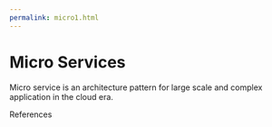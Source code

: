 ```yaml
---
permalink: micro1.html
---
```


# Micro Services

Micro service is an architecture pattern for large scale and complex application in the cloud era.

References

